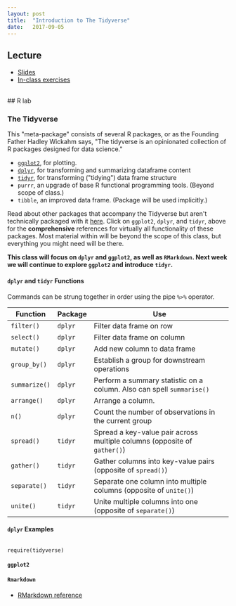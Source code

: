 ```yaml
---
layout: post
title:  "Introduction to The Tidyverse"
date:   2017-09-05
---
```



## Lecture 

+ [Slides](./slides/day2_tidyverse.pdf)
+ [In-class exercises](./files/inclass/day2.html)

<br>
## R lab

### The Tidyverse

This "meta-package" consists of several R packages, or as the Founding Father Hadley Wickahm says, "The tidyverse is an opinionated collection of R packages designed for data science." 

+ [`ggplot2`](http://ggplot2.tidyverse.org/reference/index.html), for plotting.
+ [`dplyr`](http://http://dplyr.tidyverse.org/reference/index.html), for transforming and summarizing dataframe content
+ [`tidyr`](http://tidyr.tidyverse.org/reference/index.html), for transforming ("tidying") data frame structure
+ `purrr`, an upgrade of base R functional programming tools. (Beyond scope of class.)
+ `tibble`, an improved data frame. (Package will be used implicitly.)

Read about other packages that accompany the Tidyverse but aren't technically packaged with it [here](https://www.tidyverse.org/packages/). Click on `ggplot2`, `dplyr`, and `tidyr`, above for the **comprehensive** references for virtually all functionality of these packages. Most material within will be beyond the scope of this class, but everything you might need will be there.


**This class will focus on `dplyr` and `ggplot2`, as well as `RMarkdown`. Next week we will continue to explore `ggplot2` and introduce `tidyr`.**

#### `dplyr` and `tidyr` Functions

Commands can be strung together in order using the pipe `%>%` operator. 


Function  |  Package  | Use
----------|-----------|-----
`filter()`  | `dplyr` | Filter data frame on row
`select()` | `dplyr` | Filter data frame on column
`mutate()` | `dplyr`    | Add new column to data frame
`group_by()` | `dplyr`  | Establish a group for downstream operations
`summarize()` | `dplyr`| Perform a summary statistic on a column. Also can spell `summarise()`
`arrange()`  | `dplyr`   | Arrange a column. 
`n()`       | `dplyr`   | Count the number of observations in the current group
`spread()`  | `tidyr`  | Spread a key-value pair across multiple columns (opposite of `gather()`)
`gather()` | `tidyr` | Gather columns into key-value pairs (opposite of `spread()`)
`separate()`| `tidyr` | Separate one column into multiple columns (opposite of `unite()`)
`unite()` | `tidyr`| Unite multiple columns into one (opposite of `separate()`)


#### `dplyr` Examples 
<pre><code class="language-r">
require(tidyverse)
</code></pre>


#### `ggplot2`

#### `Rmarkdown`

+ [RMarkdown reference](http://rmarkdown.rstudio.com/authoring_basics.html)

